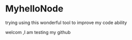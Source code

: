 # MyhelloNode
trying using this wonderful tool to improve my code ability


welcom ,I am testing my github
